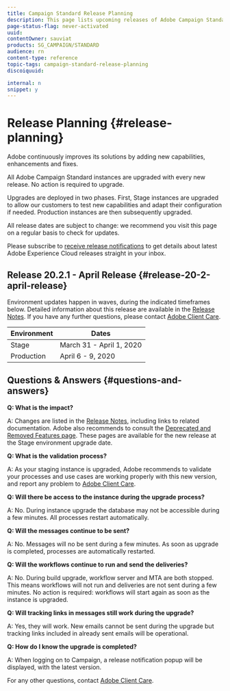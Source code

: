 ```yaml
---
title: Campaign Standard Release Planning
description: This page lists upcoming releases of Adobe Campaign Standard.
page-status-flag: never-activated
uuid: 
contentOwner: sauviat
products: SG_CAMPAIGN/STANDARD
audience: rn
content-type: reference
topic-tags: campaign-standard-release-planning
discoiquuid: 

internal: n
snippet: y
---
```


# Release Planning {#release-planning}

Adobe continuously improves its solutions by adding new capabilities, enhancements and fixes.

All Adobe Campaign Standard instances are upgraded with every new release. No action is required to upgrade.

Upgrades are deployed in two phases. First, Stage instances are upgraded to allow our customers to test new capabilities and adapt their configuration if needed. Production instances are then subsequently upgraded.

All release dates are subject to change: we recommend you visit this page on a regular basis to check for updates.

Please subscribe to [receive release notifications](https://www.adobe.com/subscription/priority-product-update.html) to get details about latest Adobe Experience Cloud releases straight in your inbox.

## Release 20.2.1 - April Release {#release-20-2-april-release}

Environment updates happen in waves, during the indicated timeframes below. Detailed information about this release are available in the [Release Notes](../../rn/using/release-notes.md). If you have any further questions, please contact [Adobe Client Care](https://support.neolane.net/webApp/extranetLogin).

<table> 
 <thead> 
  <tr> 
   <th> Environment<br /> </th> 
   <th> Dates<br /> </th> 
  </tr> 
 </thead> 
 <tbody> 
  <tr> 
   <td> Stage<br /> </td> 
   <td> March 31 - April 1, 2020<br /> </td> 
  </tr> 
  <tr> 
   <td> Production<br /> </td> 
   <td> April 6 - 9, 2020<br /> </td> 
  </tr> 
 </tbody> 
</table>



## Questions & Answers {#questions-and-answers}

**Q: What is the impact?**

A: Changes are listed in the [Release Notes](../../rn/using/release-notes.md), including links to related documentation. Adobe also recommends to consult the [Deprecated and Removed Features page](https://helpx.adobe.com/campaign/kb/acs-deprecated-and-removed-features.html). These pages are available for the new release at the Stage environment upgrade date.

**Q: What is the validation process?**

A: As your staging instance is upgraded, Adobe recommends to validate your processes and use cases are working properly with this new version, and report any problem to [Adobe Client Care](https://support.neolane.net/webApp/extranetLogin).

**Q: Will there be access to the instance during the upgrade process?**

A: No. During instance upgrade the database may not be accessible during a few minutes. All processes restart automatically.

**Q: Will the messages continue to be sent?**

A: No. Messages will no be sent during a few minutes. As soon as upgrade is completed, processes are automatically restarted.

**Q: Will the workflows continue to run and send the deliveries?**

A: No. During build upgrade, workflow server and MTA are both stopped. This means workflows will not run and deliveries are not sent during a few minutes. No action is required: workflows will start again as soon as the instance is upgraded.

**Q: Will tracking links in messages still work during the upgrade?**

A: Yes, they will work. New emails cannot be sent during the upgrade but tracking links included in already sent emails will be operational.

**Q: How do I know the upgrade is completed?**

A: When logging on to Campaign, a release notification popup will be displayed, with the latest version.

For any other questions, contact [Adobe Client Care](https://support.neolane.net/webApp/extranetLogin).